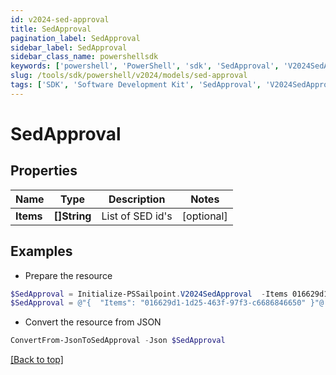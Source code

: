 ```yaml
---
id: v2024-sed-approval
title: SedApproval
pagination_label: SedApproval
sidebar_label: SedApproval
sidebar_class_name: powershellsdk
keywords: ['powershell', 'PowerShell', 'sdk', 'SedApproval', 'V2024SedApproval'] 
slug: /tools/sdk/powershell/v2024/models/sed-approval
tags: ['SDK', 'Software Development Kit', 'SedApproval', 'V2024SedApproval']
---
```



# SedApproval

## Properties

Name | Type | Description | Notes
------------ | ------------- | ------------- | -------------
**Items** | **[]String** | List of SED id's | [optional] 

## Examples

- Prepare the resource
```powershell
$SedApproval = Initialize-PSSailpoint.V2024SedApproval  -Items 016629d1-1d25-463f-97f3-c6686846650
$SedApproval = @"{  "Items": "016629d1-1d25-463f-97f3-c6686846650" }"@
```

- Convert the resource from JSON
```powershell
ConvertFrom-JsonToSedApproval -Json $SedApproval
```


[[Back to top]](#) 

